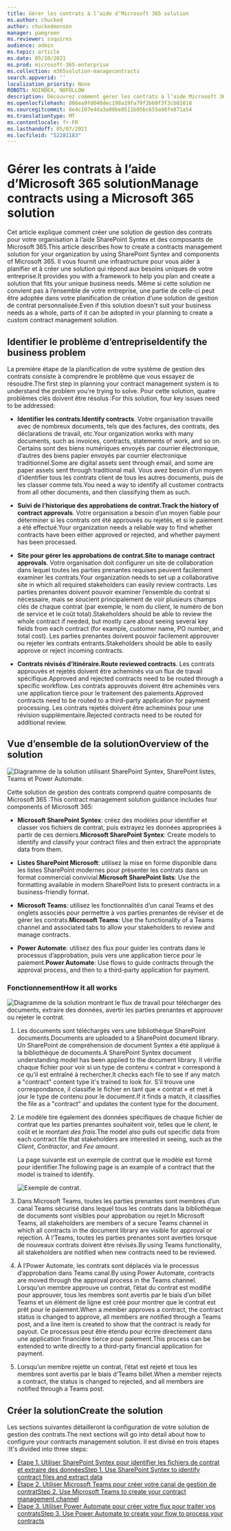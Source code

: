 ```yaml
---
title: Gérer les contrats à l’aide d’Microsoft 365 solution
ms.author: chucked
author: chuckedmonson
manager: pamgreen
ms.reviewer: ssquires
audience: admin
ms.topic: article
ms.date: 05/10/2021
ms.prod: microsoft-365-enterprise
ms.collection: m365solution-managecontracts
search.appverid: ''
localization_priority: None
ROBOTS: NOINDEX, NOFOLLOW
description: Découvrez comment gérer les contrats à l’aide Microsoft 365 solution SharePoint Syntex, Microsoft Teams et Power Automate.
ms.openlocfilehash: 806ea9fd048dec198a19fa79f3b60f3f3cb81018
ms.sourcegitcommit: 8e4c107e4da3a00be0511b05bc655a98fe871a54
ms.translationtype: MT
ms.contentlocale: fr-FR
ms.lasthandoff: 05/07/2021
ms.locfileid: "52281183"
---
```

# <a name="manage-contracts-using-a-microsoft-365-solution"></a><span data-ttu-id="496f5-103">Gérer les contrats à l’aide d’Microsoft 365 solution</span><span class="sxs-lookup"><span data-stu-id="496f5-103">Manage contracts using a Microsoft 365 solution</span></span>

<span data-ttu-id="496f5-104">Cet article explique comment créer une solution de gestion des contrats pour votre organisation à l’aide SharePoint Syntex et des composants de Microsoft 365.</span><span class="sxs-lookup"><span data-stu-id="496f5-104">This article describes how to create a contracts management solution for your organization by using SharePoint Syntex and components of Microsoft 365.</span></span> <span data-ttu-id="496f5-105">Il vous fournit une infrastructure pour vous aider à planifier et à créer une solution qui répond aux besoins uniques de votre entreprise.</span><span class="sxs-lookup"><span data-stu-id="496f5-105">It provides you with a framework to help you plan and create a solution that fits your unique business needs.</span></span> <span data-ttu-id="496f5-106">Même si cette solution ne convient pas à l’ensemble de votre entreprise, une partie de celle-ci peut être adoptée dans votre planification de création d’une solution de gestion de contrat personnalisée.</span><span class="sxs-lookup"><span data-stu-id="496f5-106">Even if this solution doesn't suit your business needs as a whole, parts of it can be adopted in your planning to create a custom contract management solution.</span></span>

## <a name="identify-the-business-problem"></a><span data-ttu-id="496f5-107">Identifier le problème d’entreprise</span><span class="sxs-lookup"><span data-stu-id="496f5-107">Identify the business problem</span></span>

<span data-ttu-id="496f5-108">La première étape de la planification de votre système de gestion des contrats consiste à comprendre le problème que vous essayez de résoudre.</span><span class="sxs-lookup"><span data-stu-id="496f5-108">The first step in planning your contract management system is to understand the problem you're trying to solve.</span></span> <span data-ttu-id="496f5-109">Pour cette solution, quatre problèmes clés doivent être résolus :</span><span class="sxs-lookup"><span data-stu-id="496f5-109">For this solution, four key issues need to be addressed:</span></span>

- <span data-ttu-id="496f5-110">**Identifier les contrats**.</span><span class="sxs-lookup"><span data-stu-id="496f5-110">**Identify contracts**.</span></span> <span data-ttu-id="496f5-111">Votre organisation travaille avec de nombreux documents, tels que des factures, des contrats, des déclarations de travail, etc.</span><span class="sxs-lookup"><span data-stu-id="496f5-111">Your organization works with many documents, such as invoices, contracts, statements of work, and so on.</span></span>  <span data-ttu-id="496f5-112">Certains sont des biens numériques envoyés par courrier électronique, d’autres des biens papier envoyés par courrier électronique traditionnel.</span><span class="sxs-lookup"><span data-stu-id="496f5-112">Some are digital assets sent through email, and some are paper assets sent through traditional mail.</span></span> <span data-ttu-id="496f5-113">Vous avez besoin d’un moyen d’identifier tous les contrats client de tous les autres documents, puis de les classer comme tels.</span><span class="sxs-lookup"><span data-stu-id="496f5-113">You need a way to identify all customer contracts from all other documents, and then classifying them as such.</span></span>

- <span data-ttu-id="496f5-114">**Suivi de l’historique des approbations de contrat.**</span><span class="sxs-lookup"><span data-stu-id="496f5-114">**Track the history of contract approvals**.</span></span> <span data-ttu-id="496f5-115">Votre organisation a besoin d’un moyen fiable pour déterminer si les contrats ont été approuvés ou rejetés, et si le paiement a été effectué.</span><span class="sxs-lookup"><span data-stu-id="496f5-115">Your organization needs a reliable way to find whether contracts have been either approved or rejected, and whether payment has been processed.</span></span> 

- <span data-ttu-id="496f5-116">**Site pour gérer les approbations de contrat.**</span><span class="sxs-lookup"><span data-stu-id="496f5-116">**Site to manage contract approvals**.</span></span> <span data-ttu-id="496f5-117">Votre organisation doit configurer un site de collaboration dans lequel toutes les parties prenantes requises peuvent facilement examiner les contrats.</span><span class="sxs-lookup"><span data-stu-id="496f5-117">Your organization needs to set up a collaborative site in which all required stakeholders can easily review contracts.</span></span> <span data-ttu-id="496f5-118">Les parties prenantes doivent pouvoir examiner l’ensemble du contrat si nécessaire, mais se soucient principalement de voir plusieurs champs clés de chaque contrat (par exemple, le nom du client, le numéro de bon de service et le coût total).</span><span class="sxs-lookup"><span data-stu-id="496f5-118">Stakeholders should be able to review the whole contract if needed, but mostly care about seeing several key fields from each contract (for example, customer name, PO number, and total cost).</span></span> <span data-ttu-id="496f5-119">Les parties prenantes doivent pouvoir facilement approuver ou rejeter les contrats entrants.</span><span class="sxs-lookup"><span data-stu-id="496f5-119">Stakeholders should be able to easily approve or reject incoming contracts.</span></span>

- <span data-ttu-id="496f5-120">**Contrats révisés d’itinéraire.**</span><span class="sxs-lookup"><span data-stu-id="496f5-120">**Route reviewed contracts**.</span></span> <span data-ttu-id="496f5-121">Les contrats approuvés et rejetés doivent être acheminés via un flux de travail spécifique.</span><span class="sxs-lookup"><span data-stu-id="496f5-121">Approved and rejected contracts need to be routed through a specific workflow.</span></span> <span data-ttu-id="496f5-122">Les contrats approuvés doivent être acheminés vers une application tierce pour le traitement des paiements.</span><span class="sxs-lookup"><span data-stu-id="496f5-122">Approved contracts need to be routed to a third-party application for payment processing.</span></span> <span data-ttu-id="496f5-123">Les contrats rejetés doivent être acheminés pour une révision supplémentaire.</span><span class="sxs-lookup"><span data-stu-id="496f5-123">Rejected contracts need to be routed for additional review.</span></span>

## <a name="overview-of-the-solution"></a><span data-ttu-id="496f5-124">Vue d’ensemble de la solution</span><span class="sxs-lookup"><span data-stu-id="496f5-124">Overview of the solution</span></span>

  ![Diagramme de la solution utilisant SharePoint Syntex, SharePoint listes, Teams et Power Automate.](../media/content-understanding/syntex-solution-manage-contracts-setup-steps.png)

<span data-ttu-id="496f5-126">Cette solution de gestion des contrats comprend quatre composants de Microsoft 365 :</span><span class="sxs-lookup"><span data-stu-id="496f5-126">This contract management solution guidance includes four components of Microsoft 365:</span></span>

- <span data-ttu-id="496f5-127">**Microsoft SharePoint Syntex**: créez des modèles pour identifier et classer vos fichiers de contrat, puis extrayez les données appropriées à partir de ces derniers.</span><span class="sxs-lookup"><span data-stu-id="496f5-127">**Microsoft SharePoint Syntex**: Create models to identify and classify your contract files and then extract the appropriate data from them.</span></span>

- <span data-ttu-id="496f5-128">**Listes SharePoint Microsoft**: utilisez la mise en forme disponible dans les listes SharePoint modernes pour présenter les contrats dans un format commercial convivial.</span><span class="sxs-lookup"><span data-stu-id="496f5-128">**Microsoft SharePoint lists**: Use the formatting available in modern SharePoint lists to present contracts in a business-friendly format.</span></span>

- <span data-ttu-id="496f5-129">**Microsoft Teams**: utilisez les fonctionnalités d’un canal Teams et des onglets associés pour permettre à vos parties prenantes de réviser et de gérer les contrats.</span><span class="sxs-lookup"><span data-stu-id="496f5-129">**Microsoft Teams**: Use the functionality of a Teams channel and associated tabs to allow your stakeholders to review and manage contracts.</span></span>

- <span data-ttu-id="496f5-130">**Power Automate**: utilisez des flux pour guider les contrats dans le processus d’approbation, puis vers une application tierce pour le paiement.</span><span class="sxs-lookup"><span data-stu-id="496f5-130">**Power Automate**: Use flows to guide contracts through the approval process, and then to a third-party application for payment.</span></span>

### <a name="how-it-all-works"></a><span data-ttu-id="496f5-131">Fonctionnement</span><span class="sxs-lookup"><span data-stu-id="496f5-131">How it all works</span></span>

  ![Diagramme de la solution montrant le flux de travail pour télécharger des documents, extraire des données, avertir les parties prenantes et approuver ou rejeter le contrat.](../media/content-understanding/syntex-solution-manage-contracts-overview.png)

1. <span data-ttu-id="496f5-133">Les documents sont téléchargés vers une bibliothèque SharePoint documents.</span><span class="sxs-lookup"><span data-stu-id="496f5-133">Documents are uploaded to a SharePoint document library.</span></span> <span data-ttu-id="496f5-134">Un SharePoint de compréhension de document Syntex a été appliqué à la bibliothèque de documents.</span><span class="sxs-lookup"><span data-stu-id="496f5-134">A SharePoint Syntex document understanding model has been applied to the document library.</span></span> <span data-ttu-id="496f5-135">Il vérifie chaque fichier pour voir si un type de contenu « contrat » correspond à ce qu’il est entraîné à rechercher.</span><span class="sxs-lookup"><span data-stu-id="496f5-135">It checks each file to see if any match a "contract" content type it's trained to look for.</span></span> <span data-ttu-id="496f5-136">S’il trouve une correspondance, il classifie le fichier en tant que « contrat » et met à jour le type de contenu pour le document.</span><span class="sxs-lookup"><span data-stu-id="496f5-136">If it finds a match, it classifies the file as a "contract" and updates the content type for the document.</span></span>

2. <span data-ttu-id="496f5-137">Le modèle tire également des données spécifiques de chaque fichier de contrat que les parties prenantes souhaitent voir, telles que le *client,* le coût et le montant *des frais.*</span><span class="sxs-lookup"><span data-stu-id="496f5-137">The model also pulls out specific data from each contract file that stakeholders are interested in seeing, such as the *Client*, *Contractor*, and *Fee amount*.</span></span>

    <span data-ttu-id="496f5-138">La page suivante est un exemple de contrat que le modèle est formé pour identifier.</span><span class="sxs-lookup"><span data-stu-id="496f5-138">The following page is an example of a contract that the model is trained to identify.</span></span>

      ![Exemple de contrat.](../media/content-understanding/contract.png)

3. <span data-ttu-id="496f5-140">Dans Microsoft Teams, toutes les parties prenantes sont membres d’un canal Teams sécurisé dans lequel tous les contrats dans la bibliothèque de documents sont visibles pour approbation ou rejet.</span><span class="sxs-lookup"><span data-stu-id="496f5-140">In Microsoft Teams, all stakeholders are members of a secure Teams channel in which all contracts in the document library are visible for approval or rejection.</span></span> <span data-ttu-id="496f5-141">À l’Teams, toutes les parties prenantes sont averties lorsque de nouveaux contrats doivent être révisés.</span><span class="sxs-lookup"><span data-stu-id="496f5-141">By using Teams functionality, all stakeholders are notified when new contracts need to be reviewed.</span></span>
 
4. <span data-ttu-id="496f5-142">À l’Power Automate, les contrats sont déplacés via le processus d’approbation dans Teams canal.</span><span class="sxs-lookup"><span data-stu-id="496f5-142">By using Power Automate, contracts are moved through the approval process in the Teams channel.</span></span> <span data-ttu-id="496f5-143">Lorsqu’un membre approuve un contrat, l’état du contrat est modifié pour approuver, tous les membres sont avertis par le biais d’un billet Teams et un élément de ligne est créé pour montrer que le contrat est prêt pour le paiement.</span><span class="sxs-lookup"><span data-stu-id="496f5-143">When a member approves a contract, the contract status is changed to approve, all members are notified through a Teams post, and a line item is created to show that the contract is ready for payout.</span></span> <span data-ttu-id="496f5-144">Ce processus peut être étendu pour écrire directement dans une application financière tierce pour paiement.</span><span class="sxs-lookup"><span data-stu-id="496f5-144">This process can be extended to write directly to a third-party financial application for payment.</span></span>

5.  <span data-ttu-id="496f5-145">Lorsqu’un membre rejette un contrat, l’état est rejeté et tous les membres sont avertis par le biais d’Teams billet.</span><span class="sxs-lookup"><span data-stu-id="496f5-145">When a member rejects a contract, the status is changed to rejected, and all members are notified through a Teams post.</span></span>

## <a name="create-the-solution"></a><span data-ttu-id="496f5-146">Créer la solution</span><span class="sxs-lookup"><span data-stu-id="496f5-146">Create the solution</span></span>

<span data-ttu-id="496f5-147">Les sections suivantes détailleront la configuration de votre solution de gestion des contrats.</span><span class="sxs-lookup"><span data-stu-id="496f5-147">The next sections will go into detail about how to configure your contracts management solution.</span></span> <span data-ttu-id="496f5-148">Il est divisé en trois étapes :</span><span class="sxs-lookup"><span data-stu-id="496f5-148">It's divided into three steps:</span></span>

- [<span data-ttu-id="496f5-149">Étape 1. Utiliser SharePoint Syntex pour identifier les fichiers de contrat et extraire des données</span><span class="sxs-lookup"><span data-stu-id="496f5-149">Step 1. Use SharePoint Syntex to identify contract files and extract data</span></span>](solution-manage-contracts-step1.md)
- [<span data-ttu-id="496f5-150">Étape 2. Utiliser Microsoft Teams pour créer votre canal de gestion de contrat</span><span class="sxs-lookup"><span data-stu-id="496f5-150">Step 2. Use Microsoft Teams to create your contract management channel</span></span>](solution-manage-contracts-step2.md)
- [<span data-ttu-id="496f5-151">Étape 3. Utiliser Power Automate pour créer votre flux pour traiter vos contrats</span><span class="sxs-lookup"><span data-stu-id="496f5-151">Step 3. Use Power Automate to create your flow to process your contracts</span></span>](solution-manage-contracts-step3.md)
